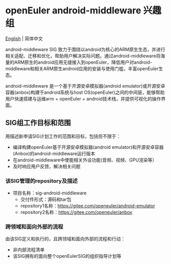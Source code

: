 
# openEuler android-middleware 兴趣组
[English](./sig-android-middleware.md) | 简体中文

android-middleware SIG 致力于围绕以android为核心的ARM原生生态，并进行相关适配、迁移和优化，帮助用户解决实际问题。通过android-middleware将海量的ARM原生的android应用无缝接入到openEuler，降低用户对android-middleware和相关ARM原生android应用的安装与使用门槛，丰富openEuler生态。

android-middleware 是一个基于开源安卓模拟器(android emulator)或开源安卓容器(anbox)构建于android系统与host OS(openEuler)之间的中间层，能够帮助用户快速搭建与运维arm + openEuler + android技术栈，并提供可视化的操作界面。

## SIG组工作目标和范围
 
用描述新申请SIG计划工作的范围和目标，包括但不限于：

- 编译构建openEuler基于开源安卓模拟器(android emulator)和开源安卓容器(Anbox)的android-middleware运行版本
- 在android-middleware中使能相关外设功能(音频、视频、GPU渲染等）
- 及时响应用户反馈，解决相关问题


 ### 该SIG管理的repository及描述

- 项目名称：sig-android-middleware
  - 交付件形式：源码和tar包
  - repository1名称：https://gitee.com/openeuler/android-emulator
  - repository2名称：https://gitee.com/openeuler/anbox






 ### 跨领域和面向外部的流程

 由该SIG定义和执行的，且跨领域和面向外部的流程和行动：

 - 非内部流程清单
 - 该SIG拥有的面向整个openEulerSIG的组织指导计划等


